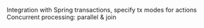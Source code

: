 Integration with Spring transactions, specify tx modes for actions
Concurrent processing: parallel & join